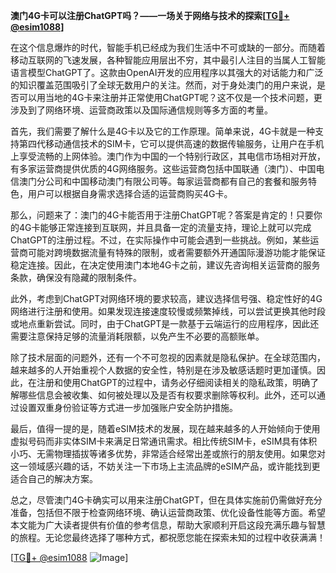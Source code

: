 **澳门4G卡可以注册ChatGPT吗？——一场关于网络与技术的探索[[TG💪+ @esim1088](https://t.me/s/esim1088)]**

在这个信息爆炸的时代，智能手机已经成为我们生活中不可或缺的一部分。而随着移动互联网的飞速发展，各种智能应用层出不穷，其中最引人注目的当属人工智能语言模型ChatGPT了。这款由OpenAI开发的应用程序以其强大的对话能力和广泛的知识覆盖范围吸引了全球无数用户的关注。然而，对于身处澳门的用户来说，是否可以用当地的4G卡来注册并正常使用ChatGPT呢？这不仅是一个技术问题，更涉及到了网络环境、运营商政策以及国际通信规则等多方面的考量。

首先，我们需要了解什么是4G卡以及它的工作原理。简单来说，4G卡就是一种支持第四代移动通信技术的SIM卡，它可以提供高速的数据传输服务，让用户在手机上享受流畅的上网体验。澳门作为中国的一个特别行政区，其电信市场相对开放，有多家运营商提供优质的4G网络服务。这些运营商包括中国联通（澳门）、中国电信澳门分公司和中国移动澳门有限公司等。每家运营商都有自己的套餐和服务特色，用户可以根据自身需求选择合适的运营商购买4G卡。

那么，问题来了：澳门的4G卡能否用于注册ChatGPT呢？答案是肯定的！只要你的4G卡能够正常连接到互联网，并且具备一定的流量支持，理论上就可以完成ChatGPT的注册过程。不过，在实际操作中可能会遇到一些挑战。例如，某些运营商可能对跨境数据流量有特殊的限制，或者需要额外开通国际漫游功能才能保证稳定连接。因此，在决定使用澳门本地4G卡之前，建议先咨询相关运营商的服务条款，确保没有隐藏的限制条件。

此外，考虑到ChatGPT对网络环境的要求较高，建议选择信号强、稳定性好的4G网络进行注册和使用。如果发现连接速度较慢或频繁掉线，可以尝试更换其他时段或地点重新尝试。同时，由于ChatGPT是一款基于云端运行的应用程序，因此还需要注意保持足够的流量消耗限额，以免产生不必要的高额账单。

除了技术层面的问题外，还有一个不可忽视的因素就是隐私保护。在全球范围内，越来越多的人开始重视个人数据的安全性，特别是在涉及敏感话题时更加谨慎。因此，在注册和使用ChatGPT的过程中，请务必仔细阅读相关的隐私政策，明确了解哪些信息会被收集、如何被处理以及是否有权要求删除等权利。此外，还可以通过设置双重身份验证等方式进一步加强账户安全防护措施。

最后，值得一提的是，随着eSIM技术的发展，现在越来越多的人开始倾向于使用虚拟号码而非实体SIM卡来满足日常通讯需求。相比传统SIM卡，eSIM具有体积小巧、无需物理插拔等诸多优势，非常适合经常出差或旅行的朋友使用。如果您对这一领域感兴趣的话，不妨关注一下市场上主流品牌的eSIM产品，或许能找到更适合自己的解决方案。

总之，尽管澳门4G卡确实可以用来注册ChatGPT，但在具体实施前仍需做好充分准备，包括但不限于检查网络环境、确认运营商政策、优化设备性能等方面。希望本文能为广大读者提供有价值的参考信息，帮助大家顺利开启这段充满乐趣与智慧的旅程。无论您最终选择了哪种方式，都祝愿您能在探索未知的过程中收获满满！

[[TG💪+ @esim1088](https://t.me/s/esim1088) ![Image](https://i.postimg.cc/4NQfJmqS/Snipaste-2025-05-13-00-14-12.png)]